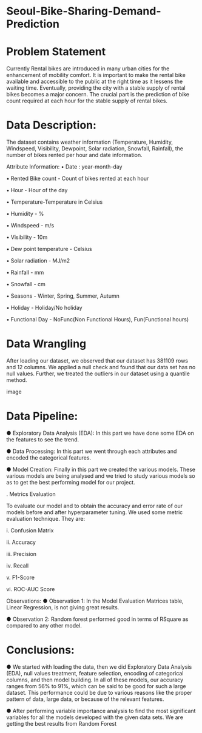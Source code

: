# Seoul-Bike-Sharing-Demand-Prediction

# Problem Statement

Currently Rental bikes are introduced in many urban cities for the enhancement of mobility comfort. It is important to make the rental bike available and accessible to the public at the right time as it lessens the waiting time. Eventually, providing the city with a stable supply of rental bikes becomes a major concern. The crucial part is the prediction of bike count required at each hour for the stable supply of rental bikes.

# Data Description:

The dataset contains weather information (Temperature, Humidity, Windspeed, Visibility, Dewpoint, Solar radiation, Snowfall, Rainfall), the number of bikes rented per hour and date information.

Attribute Information:
• Date : year-month-day

• Rented Bike count - Count of bikes rented at each hour

• Hour - Hour of the day

• Temperature-Temperature in Celsius

• Humidity - %

• Windspeed - m/s

• Visibility - 10m

• Dew point temperature - Celsius

• Solar radiation - MJ/m2

• Rainfall - mm

• Snowfall - cm

• Seasons - Winter, Spring, Summer, Autumn

• Holiday - Holiday/No holiday

• Functional Day - NoFunc(Non Functional Hours), Fun(Functional hours)
# Data Wrangling

After loading our dataset, we observed that our dataset has 381109 rows and 12 columns. We applied a null check and found that our data set has no null values. Further, we treated the outliers in our dataset using a quantile method. 

image

# Data Pipeline:

● Exploratory Data Analysis (EDA): In this part we have done some EDA on the features to see the trend.

● Data Processing: In this part we went through each attributes and encoded the categorical features.

● Model Creation: Finally in this part we created the various models. These various models are being analysed and we tried to study various models so as to get the best performing model for our project.

. Metrics Evaluation

To evaluate our model and to obtain the accuracy and error rate of our models before and after hyperparameter tuning. We used some metric evaluation technique. They are:

i. Confusion Matrix

ii. Accuracy

iii. Precision

iv. Recall

v. F1-Score

vi. ROC-AUC Score

Observations:
● Observation 1: In the Model Evaluation Matrices table, Linear Regression, is not giving great results.

● Observation 2: Random forest performed good in terms of RSquare as compared to any other model.

# Conclusions:

● We started with loading the data, then we did Exploratory Data Analysis (EDA), null values treatment, feature selection, encoding of categorical columns, and then model building. In all of these models, our accuracy ranges from 56% to 91%, which can be said to be good for such a large dataset. This performance could be due to various reasons like the proper pattern of data, large data, or because of the relevant features.

● After performing variable importance analysis to find the most significant variables for all the models developed with the given data sets. We are getting the best results from Random Forest
